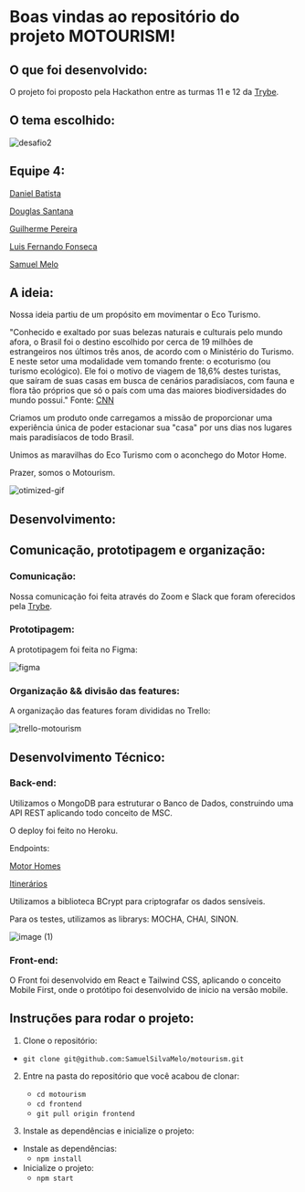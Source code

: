 # Boas vindas ao repositório do projeto MOTOURISM!

## O que foi desenvolvido:

O projeto foi proposto pela Hackathon entre as turmas 11 e 12 da <a href="https://app.betrybe.com/">Trybe</a>.

## O tema escolhido:

![desafio2](https://user-images.githubusercontent.com/78225894/145867515-b8401fac-bfcc-4ed2-a63e-fd0870b9c82a.png)

## Equipe 4:

<a href="https://www.linkedin.com/in/danielbped/">Daniel Batista</a>

<a href="https://www.linkedin.com/in/douglasdns/">Douglas Santana</a>

<a href="https://www.linkedin.com/in/gui-pereira/">Guilherme Pereira</a>

<a href="https://www.linkedin.com/in/luisffg/">Luis Fernando Fonseca</a>

<a href="https://www.linkedin.com/in/samuel-silva-melo/">Samuel Melo</a>

## A ideia:

Nossa ideia partiu de um propósito em movimentar o Eco Turismo.

"Conhecido e exaltado por suas belezas naturais e culturais pelo mundo afora, o Brasil foi o destino escolhido por cerca de 19 milhões de estrangeiros nos últimos três anos, de acordo com o Ministério do Turismo. E neste setor uma modalidade vem tomando frente: o ecoturismo (ou turismo ecológico). Ele foi o motivo de viagem de 18,6% destes turistas, que saíram de suas casas em busca de cenários paradisíacos, com fauna e flora tão próprios que só o país com uma das maiores biodiversidades do mundo possui." Fonte: <a href="https://viagemegastronomia.cnnbrasil.com.br/noticias/ecoturismo-no-brasil-a-tendencia-que-veio-para-ficar-no-pos-pandemia/">CNN</a>

Criamos um produto onde carregamos a missão de proporcionar uma experiência única de poder estacionar sua "casa" por uns dias nos lugares mais paradisíacos de todo Brasil.

Unimos as maravilhas do Eco Turismo com o aconchego do Motor Home.

Prazer, somos o Motourism.

![otimized-gif](https://user-images.githubusercontent.com/78225894/145897892-78a0bcda-11da-47ef-9cf6-5148e16b4410.gif)

## Desenvolvimento:

## Comunicação, prototipagem e organização:

### Comunicação:

Nossa comunicação foi feita através do Zoom e Slack que foram oferecidos pela <a href="https://app.betrybe.com/">Trybe</a>.

### Prototipagem:

A prototipagem foi feita no Figma:

![figma](https://user-images.githubusercontent.com/78225894/145875236-3e90864c-2c02-4396-ab0f-8b10b5aa8dda.png)

### Organização && divisão das features:

A organização das features foram divididas no Trello:

![trello-motourism](https://user-images.githubusercontent.com/78225894/145875328-a24e1ad7-dd69-4ba5-821f-808eeac9fb90.png)

## Desenvolvimento Técnico:

### Back-end:

Utilizamos o MongoDB para estruturar o Banco de Dados, construindo uma API REST aplicando todo conceito de MSC.

O deploy foi feito no Heroku.

Endpoints:

<a href="https://motourism-backend.herokuapp.com/motorhomes">Motor Homes</a>

<a href="https://motourism-backend.herokuapp.com/itineraries">Itinerários</a>

Utilizamos a biblioteca BCrypt para criptografar os dados sensíveis.

Para os testes, utilizamos as librarys: MOCHA, CHAI, SINON.

![image (1)](https://user-images.githubusercontent.com/78225894/145903179-68f5f67e-b8af-4849-b363-86054a711828.png)

### Front-end:

O Front foi desenvolvido em React e Tailwind CSS, aplicando o conceito Mobile First, onde o protótipo foi desenvolvido de inicio na versão mobile.

## Instruções para rodar o projeto:
1. Clone o repositório:

 * `git clone git@github.com:SamuelSilvaMelo/motourism.git`
 
2. Entre na pasta do repositório que você acabou de clonar:

    * `cd motourism`
    * `cd frontend`
    * `git pull origin frontend`

3. Instale as dependências e inicialize o projeto:

  * Instale as dependências:
    * `npm install`
  * Inicialize o projeto:
    * `npm start`
